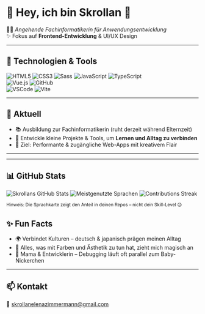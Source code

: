 # 🌸 Hey, ich bin Skrollan 👋

👩‍💻 *Angehende Fachinformatikerin für Anwendungsentwicklung*  
✨ Fokus auf **Frontend-Entwicklung** & UI/UX Design  

---

## 🚀 Technologien & Tools  

![HTML5](https://img.shields.io/badge/-HTML5-E34F26?style=for-the-badge&logo=html5&logoColor=fff)
![CSS3](https://img.shields.io/badge/-CSS3-1572B6?style=for-the-badge&logo=css3&logoColor=fff)
![Sass](https://img.shields.io/badge/-Sass-CC6699?style=for-the-badge&logo=sass&logoColor=fff)
![JavaScript](https://img.shields.io/badge/-JavaScript-F7DF1E?style=for-the-badge&logo=javascript&logoColor=000)
![TypeScript](https://img.shields.io/badge/-TypeScript-3178C6?style=for-the-badge&logo=typescript&logoColor=fff)  
![Vue.js](https://img.shields.io/badge/-Vue.js-42B883?style=for-the-badge&logo=vue.js&logoColor=fff)
![GitHub](https://img.shields.io/badge/-GitHub-181717?style=for-the-badge&logo=github&logoColor=fff)  
![VSCode](https://img.shields.io/badge/-VS%20Code-0078D4?style=for-the-badge&logo=visual-studio-code&logoColor=fff)
![Vite](https://img.shields.io/badge/-Vite-646CFF?style=for-the-badge&logo=vite&logoColor=fff)

---

## 🌱 Aktuell
- 📚 Ausbildung zur Fachinformatikerin (ruht derzeit während Elternzeit)  
- 🌸 Entwickle kleine Projekte & Tools, um **Lernen und Alltag zu verbinden**  
- 🎯 Ziel: Performante & zugängliche Web-Apps mit kreativem Flair  

---

---

## 📊 GitHub Stats

<!-- Overall Stats -->
<picture>
  <source 
    srcset="https://github-readme-stats.vercel.app/api?username=schokett&show_icons=true&hide_title=true&rank_icon=percentile&include_all_commits=true&count_private=true&hide_border=true&cache_seconds=7200&theme=tokyonight"
    media="(prefers-color-scheme: dark)" />
  <img 
    src="https://github-readme-stats.vercel.app/api?username=schokett&show_icons=true&hide_title=true&rank_icon=percentile&include_all_commits=true&count_private=true&hide_border=true&cache_seconds=7200"
    alt="Skrollans GitHub Stats" />
</picture>

<!-- Top Languages (shows repo language mix, not skill level) -->
<picture>
  <source 
    srcset="https://github-readme-stats.vercel.app/api/top-langs/?username=schokett&layout=compact&langs_count=8&hide_border=true&cache_seconds=7200&theme=tokyonight"
    media="(prefers-color-scheme: dark)" />
  <img 
    src="https://github-readme-stats.vercel.app/api/top-langs/?username=schokett&layout=compact&langs_count=8&hide_border=true&cache_seconds=7200"
    alt="Meistgenutzte Sprachen" />
</picture>

<!-- Streak -->
<picture>
  <source 
    srcset="https://streak-stats.demolab.com?user=schokett&hide_border=true&card_width=495&theme=tokyonight"
    media="(prefers-color-scheme: dark)" />
  <img 
    src="https://streak-stats.demolab.com?user=schokett&hide_border=true&card_width=495"
    alt="Contributions Streak" />
</picture>

<sub>Hinweis: Die Sprachkarte zeigt den Anteil in deinen Repos – nicht dein Skill-Level 😉</sub>


## ✨ Fun Facts
- 🌍 Verbindet Kulturen – deutsch & japanisch prägen meinen Alltag  
- 🎨 Alles, was mit Farben und Ästhetik zu tun hat, zieht mich magisch an  
- 👶 Mama & Entwicklerin – Debugging läuft oft parallel zum Baby-Nickerchen  

---

## 📫 Kontakt
📧 [skrollanelenazimmermann@gmail.com](mailto:skrollanelenazimmermann@gmail.com)  
